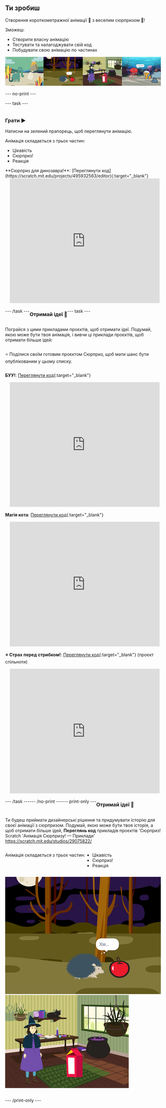 ## Ти зробиш

Створення короткометражної анімації 🎥 з веселим сюрпризом 🎉!

Зможеш:

+ Створити власну анімацію
+ Тестувати та налагоджувати свій код
+ Побудувати свою анімацію по частинах

![Приклади проєктів.](images/surprise-example.png)

--- no-print ---

--- task ---

<div style="display: flex; flex-wrap: wrap">
<div style="flex-basis: 200px; flex-grow: 1">  

### Грати ▶️ 

Натисни на зелений прапорець, щоб переглянути анімацію.

Анімація складається з трьох частин:
+ Цікавість
+ Сюрприз!
+ Реакція

</div>
<div>
**Сюрприз для динозавра!**: [Переглянути код](https://scratch.mit.edu/projects/495932563/editor){:target="_blank"}
<div class="scratch-preview" style="margin-left: 15px;">
  <iframe allowtransparency="true" width="485" height="402" src="https://scratch.mit.edu/projects/embed/495932563/?autostart=false" frameborder="0"></iframe>
</div>

</div>

--- /task ---

### Отримай ідеї 💭

--- task ---

Пограйся з цими прикладами проєктів, щоб отримати ідеї. Подумай, якою може бути твоя анімація, і вивчи ці приклади проєктів, щоб отримати більше ідей:

⭐ Поділися своїм готовим проєктом Сюрприз, щоб мати шанс бути опублікованим у цьому списку.

**БУУ!**: [Переглянути код](https://scratch.mit.edu/projects/498655116/editor){:target="_blank"}
<div class="scratch-preview" style="margin-left: 15px;">
  <iframe allowtransparency="true" width="485" height="402" src="https://scratch.mit.edu/projects/embed/498655116/?autostart=false" frameborder="0"></iframe>
</div>

**Магія кота**: [Переглянути код](https://scratch.mit.edu/projects/498615133/editor){:target="_blank"}
<div class="scratch-preview" style="margin-left: 15px;">
  <iframe allowtransparency="true" width="485" height="402" src="https://scratch.mit.edu/projects/embed/498615133/?autostart=false" frameborder="0"></iframe>
</div>

**⭐ Страх перед стрибком!**: [Переглянути код](https://scratch.mit.edu/projects/720220722/editor){:target="_blank"} (проєкт спільноти)
<div class="scratch-preview" style="margin-left: 15px;">
  <iframe allowtransparency="true" width="485" height="402" src="https://scratch.mit.edu/projects/embed/720220722/?autostart=false" frameborder="0"></iframe>
</div>

--- /task ---

--- /no-print ---

--- print-only ---

### Отримай ідеї 💭

Ти будеш приймати дизайнерські рішення та придумувати історію для своєї анімації з сюрпризом. Подумай, якою може бути твоя історія, а щоб отримати більше ідей, **Переглянь код** прикладів проєктів 'Сюрприз! Scratch 'Анімація Сюрпризу! — Приклади' https://scratch.mit.edu/studios/29075822/

Анімація складається з трьох частин:
+ Цікавість
+ Сюрприз!
+ Реакція

![Проєкт 'БУУ!'.](images/boo.png) ![Проєкт 'Магія кота'.](images/cat-magic.png)

--- /print-only ---

 
